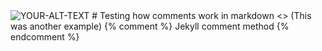 <picture>
 <source media="(prefers-color-scheme: dark)" srcset="YOUR-DARKMODE-IMAGE">
 <source media="(prefers-color-scheme: light)" srcset="YOUR-LIGHTMODE-IMAGE">
 <img alt="YOUR-ALT-TEXT" src="YOUR-DEFAULT-IMAGE">
</picture>
# Testing how comments work in markdown
<> (This was another example)
<!--- This is the only comment that actually changed colours. Take note of the triple dash.
-->
{% comment %} 
    Jekyll comment method
{% endcomment %}
